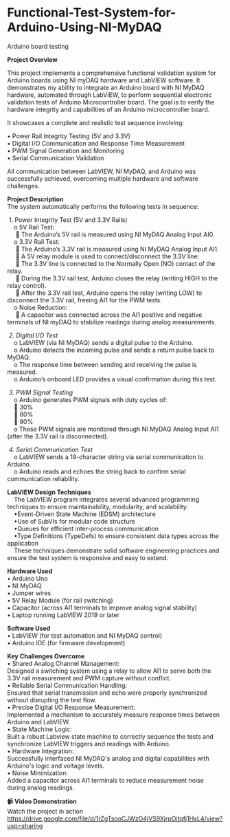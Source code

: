 # Functional-Test-System-for-Arduino-Using-NI-MyDAQ  
Arduino board testing  

**Project Overview**  

This project implements a comprehensive functional validation system for Arduino boards using NI myDAQ hardware and LabVIEW software. It demonstrates my ability to integrate an Arduino board with NI MyDAQ hardware, automated through LabVIEW, to perform sequential electronic validation tests of Arduino Microcontroller board. The goal is to verify the hardware integrity and capabilities of an Arduino microcontroller board.

It showcases a complete and realistic test sequence involving:  

•	Power Rail Integrity Testing (5V and 3.3V)  
•	Digital I/O Communication and Response Time Measurement  
•	PWM Signal Generation and Monitoring  
•	Serial Communication Validation  

All communication between LabVIEW, NI MyDAQ, and Arduino was successfully achieved, overcoming multiple hardware and software challenges.  

**Project Description**  
The system automatically performs the following tests in sequence:  

 &nbsp;1. Power Integrity Test (5V and 3.3V Rails)  
    &nbsp;&nbsp;&nbsp;&nbsp;o	5V Rail Test:  
     &nbsp;&nbsp;&nbsp;&nbsp;&nbsp;	The Arduino’s 5V rail is measured using NI MyDAQ Analog Input AI0.  
    &nbsp;&nbsp;&nbsp;&nbsp;o	3.3V Rail Test:  
     &nbsp;&nbsp;&nbsp;&nbsp;&nbsp;	The Arduino’s 3.3V rail is measured using NI MyDAQ Analog Input AI1.  
     &nbsp;&nbsp;&nbsp;&nbsp;&nbsp;	A 5V relay module is used to connect/disconnect the 3.3V line:  
     &nbsp;&nbsp;&nbsp;&nbsp;&nbsp;	The 3.3V line is connected to the Normally Open (NO) contact of the relay.  
     &nbsp;&nbsp;&nbsp;&nbsp;&nbsp;	During the 3.3V rail test, Arduino closes the relay (writing HIGH to the relay control).  
     &nbsp;&nbsp;&nbsp;&nbsp;&nbsp;	After the 3.3V rail test, Arduino opens the relay (writing LOW) to disconnect the 3.3V rail, freeing AI1 for the PWM tests.  
 &nbsp;&nbsp;&nbsp;&nbsp;o	Noise Reduction:  
   &nbsp;&nbsp;&nbsp;&nbsp;&nbsp;	A capacitor was connected across the AI1 positive and negative terminals of NI myDAQ to stabilize readings during analog measurements.  

  &nbsp;*2.	Digital I/O Test*  
   &nbsp;&nbsp;&nbsp;&nbsp;o	LabVIEW (via NI MyDAQ) sends a digital pulse to the Arduino.  
   &nbsp;&nbsp;&nbsp;&nbsp;o	Arduino detects the incoming pulse and sends a return pulse back to MyDAQ.  
   &nbsp;&nbsp;&nbsp;&nbsp;o	The response time between sending and receiving the pulse is measured.  
   &nbsp;&nbsp;&nbsp;&nbsp;o	Arduino’s onboard LED provides a visual confirmation during this test.  

  &nbsp;*3. PWM Signal Testing*  
   &nbsp;&nbsp;&nbsp;&nbsp;o	Arduino generates PWM signals with duty cycles of:  
     &nbsp;&nbsp;&nbsp;&nbsp;	30%  
     &nbsp;&nbsp;&nbsp;&nbsp;	60%  
     &nbsp;&nbsp;&nbsp;&nbsp;	90%  
   &nbsp;&nbsp;&nbsp;&nbsp;o	These PWM signals are monitored through NI MyDAQ Analog Input AI1 (after the 3.3V rail is disconnected).  

  &nbsp;*4.	Serial Communication Test*  
   &nbsp;&nbsp;&nbsp;&nbsp;o	LabVIEW sends a 19-character string via serial communication to Arduino.  
   &nbsp;&nbsp;&nbsp;&nbsp;o	Arduino reads and echoes the string back to confirm serial communication reliability.  


**LabVIEW Design Techniques**  
 &nbsp;&nbsp;&nbsp;&nbsp;The LabVIEW program integrates several advanced programming techniques to ensure maintainability, modularity, and scalability:  
 &nbsp;&nbsp;&nbsp;&nbsp;•Event-Driven State Machine (EDSM) architecture  
 &nbsp;&nbsp;&nbsp;&nbsp;•Use of SubVIs for modular code structure  
 &nbsp;&nbsp;&nbsp;&nbsp;•Queues for efficient inter-process communication  
 &nbsp;&nbsp;&nbsp;&nbsp;•Type Definitions (TypeDefs) to ensure consistent data types across the application  
 &nbsp;&nbsp;&nbsp;&nbsp;These techniques demonstrate solid software engineering practices and ensure the test system is responsive and easy to extend.  

**Hardware Used**  
  •	Arduino Uno  
  •	NI MyDAQ  
  •	Jumper wires  
  •	5V Relay Module (for rail switching)  
  •	Capacitor (across AI1 terminals to improve analog signal stability)  
  •	Laptop running LabVIEW 2019 or later  
  
**Software Used**  
•	LabVIEW (for test automation and NI MyDAQ control)  
•	Arduino IDE (for firmware development)  

**Key Challenges Overcome**  
  •	Shared Analog Channel Management:  
  Designed a switching system using a relay to allow AI1 to serve both the 3.3V rail measurement and PWM capture without conflict.  
  •	Reliable Serial Communication Handling:  
  Ensured that serial transmission and echo were properly synchronized without disrupting the test flow.  
  •	Precise Digital I/O Response Measurement:  
  Implemented a mechanism to accurately measure response times between Arduino and LabVIEW.  
  •	State Machine Logic:  
  Built a robust Labview state machine to correctly sequence the tests and synchronize LabVIEW triggers and readings with Arduino.  
  •	Hardware Integration:  
  Successfully interfaced NI MyDAQ's analog and digital capabilities with Arduino's logic and voltage levels.  
  •	Noise Minimization:  
  Added a capacitor across AI1 terminals to reduce measurement noise during analog readings.  

**📹 Video Demonstration**  
Watch the project in action  
https://drive.google.com/file/d/1rZgTsooCJWzO4jVS9XjrpOitqfj1HxL4/view?usp=sharing  

